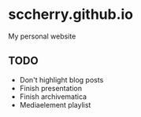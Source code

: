 sccherry.github.io
==================

My personal website

TODO
----

- Don't highlight blog posts
- Finish presentation
- Finish archivematica
- Mediaelement playlist
